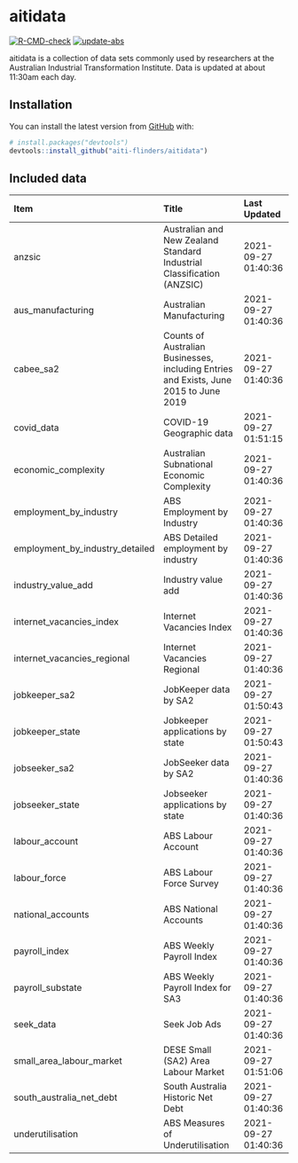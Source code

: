 
<!-- README.md is generated from README.Rmd. Please edit that file -->

# aitidata

<!-- badges: start -->

[![R-CMD-check](https://github.com/aiti-flinders/aitidata/actions/workflows/R-CMD-check.yaml/badge.svg)](https://github.com/aiti-flinders/aitidata/actions/workflows/R-CMD-check.yaml)
[![update-abs](https://github.com/aiti-flinders/aitidata/workflows/update-abs/badge.svg)](https://github.com/aiti-flinders/aitidata/actions)
<!-- badges: end -->

aitidata is a collection of data sets commonly used by researchers at
the Australian Industrial Transformation Institute. Data is updated at
about 11:30am each day.

## Installation

You can install the latest version from [GitHub](https://github.com/)
with:

``` r
# install.packages("devtools")
devtools::install_github("aiti-flinders/aitidata")
```

## Included data

| Item                               | Title                                                                                 | Last Updated        |
| :--------------------------------- | :------------------------------------------------------------------------------------ | :------------------ |
| anzsic                             | Australian and New Zealand Standard Industrial Classification (ANZSIC)                | 2021-09-27 01:40:36 |
| aus\_manufacturing                 | Australian Manufacturing                                                              | 2021-09-27 01:40:36 |
| cabee\_sa2                         | Counts of Australian Businesses, including Entries and Exists, June 2015 to June 2019 | 2021-09-27 01:40:36 |
| covid\_data                        | COVID-19 Geographic data                                                              | 2021-09-27 01:51:15 |
| economic\_complexity               | Australian Subnational Economic Complexity                                            | 2021-09-27 01:40:36 |
| employment\_by\_industry           | ABS Employment by Industry                                                            | 2021-09-27 01:40:36 |
| employment\_by\_industry\_detailed | ABS Detailed employment by industry                                                   | 2021-09-27 01:40:36 |
| industry\_value\_add               | Industry value add                                                                    | 2021-09-27 01:40:36 |
| internet\_vacancies\_index         | Internet Vacancies Index                                                              | 2021-09-27 01:40:36 |
| internet\_vacancies\_regional      | Internet Vacancies Regional                                                           | 2021-09-27 01:40:36 |
| jobkeeper\_sa2                     | JobKeeper data by SA2                                                                 | 2021-09-27 01:50:43 |
| jobkeeper\_state                   | Jobkeeper applications by state                                                       | 2021-09-27 01:50:43 |
| jobseeker\_sa2                     | JobSeeker data by SA2                                                                 | 2021-09-27 01:40:36 |
| jobseeker\_state                   | Jobseeker applications by state                                                       | 2021-09-27 01:40:36 |
| labour\_account                    | ABS Labour Account                                                                    | 2021-09-27 01:40:36 |
| labour\_force                      | ABS Labour Force Survey                                                               | 2021-09-27 01:40:36 |
| national\_accounts                 | ABS National Accounts                                                                 | 2021-09-27 01:40:36 |
| payroll\_index                     | ABS Weekly Payroll Index                                                              | 2021-09-27 01:40:36 |
| payroll\_substate                  | ABS Weekly Payroll Index for SA3                                                      | 2021-09-27 01:40:36 |
| seek\_data                         | Seek Job Ads                                                                          | 2021-09-27 01:40:36 |
| small\_area\_labour\_market        | DESE Small (SA2) Area Labour Market                                                   | 2021-09-27 01:51:06 |
| south\_australia\_net\_debt        | South Australia Historic Net Debt                                                     | 2021-09-27 01:40:36 |
| underutilisation                   | ABS Measures of Underutilisation                                                      | 2021-09-27 01:40:36 |

